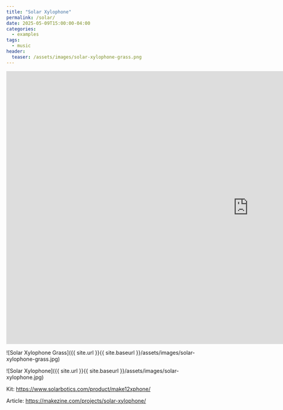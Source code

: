 ```yaml
---
title: "Solar Xylophone"
permalink: /solar/
date: 2025-05-09T15:00:00-04:00
categories:
  - examples
tags:
  - music
header:
  teaser: /assets/images/solar-xylophone-grass.png
---
```

<iframe width="1280" height="720" src="https://player.vimeo.com/video/57502038?badge=0&amp;autopause=0&amp;player_id=0&amp;app_id=58479" frameborder="0" allowfullscreen></iframe>
<!-- <iframe src="https://player.vimeo.com/video/57502038?badge=0&amp;autopause=0&amp;player_id=0&amp;app_id=58479" frameborder="0" allow="autoplay; fullscreen; picture-in-picture; clipboard-write; encrypted-media" style="position:absolute;top:0;left:0;width:100%;height:100%;" title="Solar Xylophone"></iframe><script src="https://player.vimeo.com/api/player.js"></script> -->


![Solar Xylophone Grass]({{ site.url }}{{ site.baseurl }}/assets/images/solar-xylophone-grass.jpg)

![Solar Xylophone]({{ site.url }}{{ site.baseurl }}/assets/images/solar-xylophone.jpg)

Kit: https://www.solarbotics.com/product/make12xphone/

Article: https://makezine.com/projects/solar-xylophone/